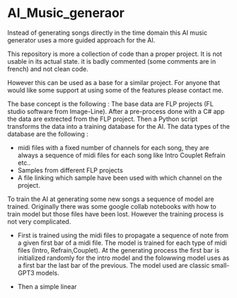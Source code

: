 # AI_Music_generaor

Instead of generating songs directly in the time domain this AI music generator uses a more guided approach for the AI.

This repository is more a collection of code than a proper project. It is not usable in its actual state. it is badly commented (some comments are in french) and not clean code.

However this can be used as a base for a similar project.
For anyone that would like some support at using some of the features please contact me.



The base concept is the following :
The base data are FLP projects (FL studio software from Image-Line). After a pre-process done with a C# app the data are extrected from the FLP project.
Then a Python script transforms the data into a training database for the AI. 
The data types of the database are the following :
  - midi files with a fixed number of channels for each song, they are always a sequence of midi files for each song like Intro Couplet Refrain etc..
  - Samples from different FLP projects
  - A file linking which sample have been used with which channel on the project.

To train the AI at generating some new songs a sequence of model are trained. Originally there was some google collab notebooks with how to train model but those files have been lost.
However the training process is not very complicated.

  - First is trained using the midi files to propagate a sequence of note from a given first bar of a midi file. The model is trained for each type of midi files (Intro, Refrain,Couplet). At the generating process the first bar is initialized randomly for the intro model and the folowwing model uses as a first bar the last bar of the previous. The model used are classic small-GPT3 models.
    
  - Then a simple linear


